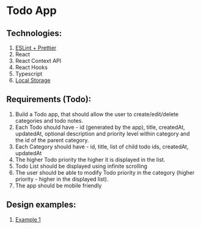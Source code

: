 # Todo App

## Technologies:
1. [ESLint + Prettier](https://github.com/ebs-integrator/ebs-fe-intership-test-1)
2. React
3. React Context API
4. React Hooks
5. Typescript
6. [Local Storage](https://www.w3schools.com/html/html5_webstorage.asp)

## Requirements (Todo):
1. Build a Todo app, that should allow the user to create/edit/delete categories and todo notes. 
2. Each Todo should have - id (generated by the app), title, createdAt, updatedAt, optional description and priority level within category and the id of the parent category.
3. Each Category should have - id, title, list of child todo ids, createdAt, updatedAt
4. The higher Todo priority the higher it is displayed in the list.
5. Todo List should be displayed using infinite scrolling
6. The user should be able to modify Todo priority in the category (higher priority - higher in the displayed list).
7. The app should be mobile friendly

## Design examples:
1. [Example 1](https://prnt.sc/t49zt4)
